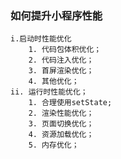 ### 如何提升小程序性能
    i.启动时性能优化
        1. 代码包体积优化；
        2. 代码注入优化；
        3. 首屏渲染优化；
        4. 其他优化；
    ii. 运行时性能优化；
        1. 合理使用setState;
        2. 渲染性能优化；
        3. 页面切换优化；
        4. 资源加载优化；
        5. 内存优化；